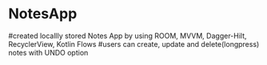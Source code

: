# NotesApp

#created locallly stored Notes App by using ROOM, MVVM, Dagger-Hilt, RecyclerView, Kotlin Flows
#users can create, update and delete(longpress) notes with UNDO option
